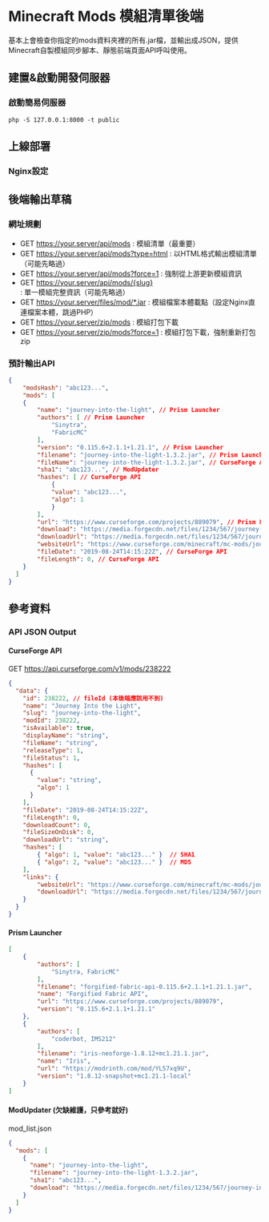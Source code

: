 Minecraft Mods 模組清單後端
===

基本上會檢查你指定的mods資料夾裡的所有.jar檔，並輸出成JSON，提供Minecraft自製模組同步腳本、靜態前端頁面API呼叫使用。


## 建置&啟動開發伺服器

### 啟動簡易伺服器
```
php -S 127.0.0.1:8000 -t public
```

## 上線部署
### Nginx設定

## 後端輸出草稿
### 網址規劃
* GET https://your.server/api/mods : 模組清單（最重要）
* GET https://your.server/api/mods?type=html : 以HTML格式輸出模組清單（可能先略過）
* GET https://your.server/api/mods?force=1 : 強制從上游更新模組資訊
* GET https://your.server/api/mods/{slug} : 單一模組完整資訊（可能先略過）
* GET https://your.server/files/mod/*.jar : 模組檔案本體載點（設定Nginx直連檔案本體，跳過PHP）
* GET https://your.server/zip/mods : 模組打包下載
* GET https://your.server/zip/mods?force=1 : 模組打包下載，強制重新打包zip

### 預計輸出API
```json
{
    "modsHash": "abc123...",
    "mods": [
    {
        "name": "journey-into-the-light", // Prism Launcher
        "authors": [ // Prism Launcher
            "Sinytra",
            "FabricMC"
        ],
        "version": "0.115.6+2.1.1+1.21.1", // Prism Launcher
        "filename": "journey-into-the-light-1.3.2.jar", // Prism Launcher
        "fileName": "journey-into-the-light-1.3.2.jar", // CurseForge API
        "sha1": "abc123...", // ModUpdater
        "hashes": [ // CurseForge API
            {
            "value": "abc123...",
            "algo": 1
            }
        ],
        "url": "https://www.curseforge.com/projects/889079", // Prism Launcher
        "download": "https://media.forgecdn.net/files/1234/567/journey-into-the-light-1.3.2.jar", // ModUpdater
        "downloadUrl": "https://media.forgecdn.net/files/1234/567/journey-into-the-light-1.3.2.jar", // CurseForge API
        "websiteUrl": "https://www.curseforge.com/minecraft/mc-mods/journey-into-the-light", // CurseForge API
        "fileDate": "2019-08-24T14:15:22Z", // CurseForge API
        "fileLength": 0, // CurseForge API
    }
  ]
}
```

## 參考資料
### API JSON Output

#### CurseForge API
GET https://api.curseforge.com/v1/mods/238222

```json
{
  "data": {
    "id": 238222, // fileId (本後端應該用不到)
    "name": "Journey Into the Light",
    "slug": "journey-into-the-light",
    "modId": 238222,
    "isAvailable": true,
    "displayName": "string",
    "fileName": "string",
    "releaseType": 1,
    "fileStatus": 1,
    "hashes": [
      {
        "value": "string",
        "algo": 1
      }
    ],
    "fileDate": "2019-08-24T14:15:22Z",
    "fileLength": 0,
    "downloadCount": 0,
    "fileSizeOnDisk": 0,
    "downloadUrl": "string",
    "hashes": [
        { "algo": 1, "value": "abc123..." }  // SHA1
        { "algo": 2, "value": "abc123..." }  // MD5
    ],
    "links": {
        "websiteUrl": "https://www.curseforge.com/minecraft/mc-mods/journey-into-the-light",
        "downloadUrl": "https://media.forgecdn.net/files/1234/567/journey-into-the-light-1.3.2.jar"
    }
  }
}
```

#### Prism Launcher

```json
[
    {
        "authors": [
            "Sinytra, FabricMC"
        ],
        "filename": "forgified-fabric-api-0.115.6+2.1.1+1.21.1.jar",
        "name": "Forgified Fabric API",
        "url": "https://www.curseforge.com/projects/889079",
        "version": "0.115.6+2.1.1+1.21.1"
    },
    {
        "authors": [
            "coderbot, IMS212"
        ],
        "filename": "iris-neoforge-1.8.12+mc1.21.1.jar",
        "name": "Iris",
        "url": "https://modrinth.com/mod/YL57xq9U",
        "version": "1.8.12-snapshot+mc1.21.1-local"
    }
]
```

#### ModUpdater (欠缺維護，只參考就好)
mod_list.json

```json
{
  "mods": [
    {
      "name": "journey-into-the-light",
      "filename": "journey-into-the-light-1.3.2.jar",
      "sha1": "abc123...",
      "download": "https://media.forgecdn.net/files/1234/567/journey-into-the-light-1.3.2.jar"
    }
  ]
}
```
